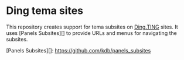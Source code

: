 Ding tema sites
===============

This repository creates support for tema subsites on [Ding.TING][]
sites. It uses [Panels Subsites][] to provide URLs and menus for
navigating the subsites.

[Ding.TING]: http://ting.dk/
[Panels Subsites][]: https://github.com/kdb/panels_subsites

